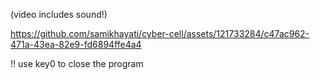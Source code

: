 (video includes sound!)

https://github.com/samikhayati/cyber-cell/assets/121733284/c47ac962-471a-43ea-82e9-fd6894ffe4a4

!! use key0 to close the program
